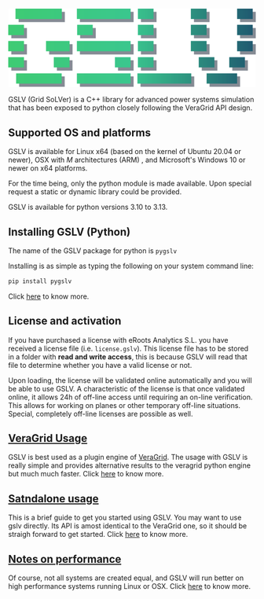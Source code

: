 

![logo_gslv.png](figures%2Flogo_gslv.png)



GSLV (Grid SoLVer) is a C++ library for advanced power systems simulation
that has been exposed to python closely following the VeraGrid API design.

## Supported OS and platforms

GSLV is available for Linux x64 (based on the kernel of Ubuntu 20.04 or newer), 
OSX with *M* architectures (ARM) , and Microsoft's Windows 10 or newer on x64 platforms.

For the time being, only the python module is made available. 
Upon special request a static or dynamic library could be provided. 

GSLV is available for python versions 3.10 to 3.13.

## Installing GSLV (Python)

The name of the GSLV package for python is `pygslv`

Installing is as simple as typing the following on your system command line:

```bash
pip install pygslv
```

Click [here](installation.md) to know more.

## License and activation

If you have purchased a license with eRoots Analytics S.L. you have
received a license file (i.e. `license.gslv`). This license file has 
to be stored in a folder with **read and write access**, this is because 
GSLV will read that file to determine whether you have a valid license or not.


Upon loading, the license will be validated online automatically and you will
be able to use GSLV.
A characteristic of the license is that once validated online, it allows 24h of 
off-line access until requiring an on-line verification. This allows for working on 
planes or other temporary off-line situations.
Special, completely off-line licenses are possible as well.

## [VeraGrid Usage](veragrid_usage.md)

GSLV is best used as a plugin engine of [VeraGrid](https://veragrid.readthedocs.org/).
The usage with GSLV is really simple and provides alternative results 
to the veragrid python engine but much much faster.
Click [here](veragrid_usage.md) to know more.

## [Satndalone usage](standalone_usage.md)

This is a brief guide to get you started using GSLV.
You may want to use gslv directly. 
Its API is amost identical to the VeraGrid one, so it should be straigh forward to get started.
Click [here](standalone_usage.md) to know more.


## [Notes on performance](notes_on_performance.md)

Of course, not all systems are created equal, and GSLV 
will run better on high performance systems running Linux or OSX.
Click [here](notes_on_performance.md) to know more.